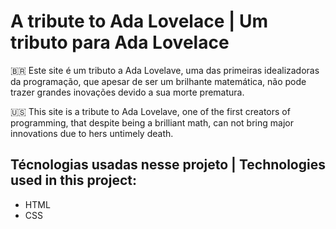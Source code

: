 # A tribute to Ada Lovelace | Um tributo para Ada Lovelace

🇧🇷 Este site é um tributo a Ada Lovelave, uma das primeiras idealizadoras da programação,
que apesar de ser um brilhante matemática, não pode trazer grandes inovações devido a sua morte prematura.

🇺🇸 This site is a tribute to Ada Lovelave, one of the first creators of programming,
that despite being a brilliant math, can not bring major innovations due to hers untimely death.

## Técnologias usadas nesse projeto | Technologies used in this project:

* HTML
* CSS
